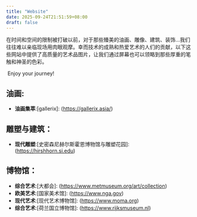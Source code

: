 ```yaml
---
title: "Website"
date: 2025-09-24T21:51:59+08:00
draft: false
---
```


​        在时间和空间的限制被打破以前，对于那些臻美的油画、雕像、建筑、装饰...我们往往难以亲临现场用肉眼观摩。幸而技术的成熟和热爱艺术的人们的贡献，以下这些网站中提供了高质量的艺术品图片，让我们通过屏幕也可以领略到那些厚重的笔触和神圣的色彩。

​         Enjoy your journey!



## 油画:

- **油画集萃**:[gallerix]: (https://gallerix.asia/)



## 雕塑与建筑：

- **现代雕塑**:[史密森尼赫尔斯霍恩博物馆与雕塑花园]: (https://hirshhorn.si.edu)



## 博物馆：

- **综合艺术**:[大都会]: (https://www.metmuseum.org/art/collection)
- **欧美艺术**:[国家美术馆]: (https://www.nga.gov)
- **现代艺术**:[现代艺术博物馆]: (https://www.moma.org)
- **综合艺术**:[荷兰国立博物馆]: (https://www.rijksmuseum.nl)


